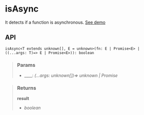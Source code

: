 # isAsync
It detects if a function is asynchronous. [See demo](https://ndriadev.github.io/react-tools/#/utils/isAsync)

## API

```tsx
isAsync<T extends unknown[], E = unknown>(fn: E | Promise<E> | ((...args: T)=> E | Promise<E>)): boolean
```

> ### Params
>
> - ____: _(...args: unknown[])=> unknown | Promise<unknown>_
>

> ### Returns
>
> __result__
> - _boolean_  
>